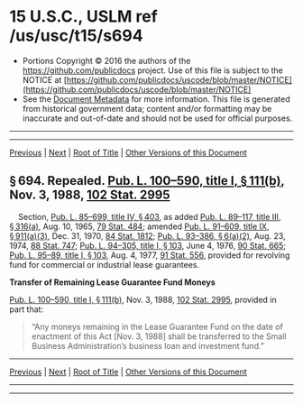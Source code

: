 ---
---

# 15 U.S.C., USLM ref /us/usc/t15/s694

* Portions Copyright © 2016 the authors of the https://github.com/publicdocs project.
  Use of this file is subject to the NOTICE at [https://github.com/publicdocs/uscode/blob/master/NOTICE](https://github.com/publicdocs/uscode/blob/master/NOTICE)
* See the [Document Metadata](././../../../../../..//README.md) for more information.
  This file is generated from historical government data; content and/or formatting may be inaccurate and out-of-date and should not be used for official purposes.

----------
----------

[Previous](./../../../../../..//us/usc/t15/ch14B/schIV–A/ptA/m__us_usc_t15_s693.md) | [Next](./../../../../../..//us/usc/t15/ch14B/schIV–A/ptA/m__us_usc_t15_s694–1.md) | [Root of Title](./../../../../../../) | [Other Versions of this Document](https://publicdocs.github.io/go/links?ns=uslm&ref=%2Fus%2Fusc%2Ft15%2Fs694)

## § 694. Repealed. [Pub. L. 100–590, title I, § 111(b)][/us/pl/100/590/s111/b], Nov. 3, 1988, [102 Stat. 2995][/us/stat/102/2995]

    Section, [Pub. L. 85–699, title IV, § 403][/us/pl/85/699/s403], as added [Pub. L. 89–117, title III, § 316(a)][/us/pl/89/117/s316/a], Aug. 10, 1965, [79 Stat. 484][/us/stat/79/484]; amended [Pub. L. 91–609, title IX, § 911(a)(3)][/us/pl/91/609/s911/a/3], Dec. 31, 1970, [84 Stat. 1812][/us/stat/84/1812]; [Pub. L. 93–386, § 6(a)(2)][/us/pl/93/386/s6/a/2], Aug. 23, 1974, [88 Stat. 747][/us/stat/88/747]; [Pub. L. 94–305, title I, § 103][/us/pl/94/305/s103], June 4, 1976, [90 Stat. 665][/us/stat/90/665]; [Pub. L. 95–89, title I, § 103][/us/pl/95/89/s103], Aug. 4, 1977, [91 Stat. 556][/us/stat/91/556], provided for revolving fund for commercial or industrial lease guarantees.

 __Transfer of Remaining Lease Guarantee Fund Moneys__ 

[Pub. L. 100–590, title I, § 111(b)][/us/pl/100/590/s111/b], Nov. 3, 1988, [102 Stat. 2995][/us/stat/102/2995], provided in part that: 

> “Any moneys remaining in the Lease Guarantee Fund on the date of enactment of this Act \[Nov. 3, 1988\] shall be transferred to the Small Business Administration’s business loan and investment fund.”

----------

[Previous](./../../../../../..//us/usc/t15/ch14B/schIV–A/ptA/m__us_usc_t15_s693.md) | [Next](./../../../../../..//us/usc/t15/ch14B/schIV–A/ptA/m__us_usc_t15_s694–1.md) | [Root of Title](./../../../../../../) | [Other Versions of this Document](https://publicdocs.github.io/go/links?ns=uslm&ref=%2Fus%2Fusc%2Ft15%2Fs694)

----------
----------

[/us/pl/100/590/s111/b]: https://publicdocs.github.io/go/links?ns=uslm&ref=%2Fus%2Fpl%2F100%2F590%2Fs111%2Fb
[/us/stat/102/2995]: https://publicdocs.github.io/go/links?ns=uslm&ref=%2Fus%2Fstat%2F102%2F2995
[/us/pl/85/699/s403]: https://publicdocs.github.io/go/links?ns=uslm&ref=%2Fus%2Fpl%2F85%2F699%2Fs403
[/us/pl/89/117/s316/a]: https://publicdocs.github.io/go/links?ns=uslm&ref=%2Fus%2Fpl%2F89%2F117%2Fs316%2Fa
[/us/stat/79/484]: https://publicdocs.github.io/go/links?ns=uslm&ref=%2Fus%2Fstat%2F79%2F484
[/us/pl/91/609/s911/a/3]: https://publicdocs.github.io/go/links?ns=uslm&ref=%2Fus%2Fpl%2F91%2F609%2Fs911%2Fa%2F3
[/us/stat/84/1812]: https://publicdocs.github.io/go/links?ns=uslm&ref=%2Fus%2Fstat%2F84%2F1812
[/us/pl/93/386/s6/a/2]: https://publicdocs.github.io/go/links?ns=uslm&ref=%2Fus%2Fpl%2F93%2F386%2Fs6%2Fa%2F2
[/us/stat/88/747]: https://publicdocs.github.io/go/links?ns=uslm&ref=%2Fus%2Fstat%2F88%2F747
[/us/pl/94/305/s103]: https://publicdocs.github.io/go/links?ns=uslm&ref=%2Fus%2Fpl%2F94%2F305%2Fs103
[/us/stat/90/665]: https://publicdocs.github.io/go/links?ns=uslm&ref=%2Fus%2Fstat%2F90%2F665
[/us/pl/95/89/s103]: https://publicdocs.github.io/go/links?ns=uslm&ref=%2Fus%2Fpl%2F95%2F89%2Fs103
[/us/stat/91/556]: https://publicdocs.github.io/go/links?ns=uslm&ref=%2Fus%2Fstat%2F91%2F556
[/us/pl/100/590/s111/b]: https://publicdocs.github.io/go/links?ns=uslm&ref=%2Fus%2Fpl%2F100%2F590%2Fs111%2Fb
[/us/stat/102/2995]: https://publicdocs.github.io/go/links?ns=uslm&ref=%2Fus%2Fstat%2F102%2F2995



